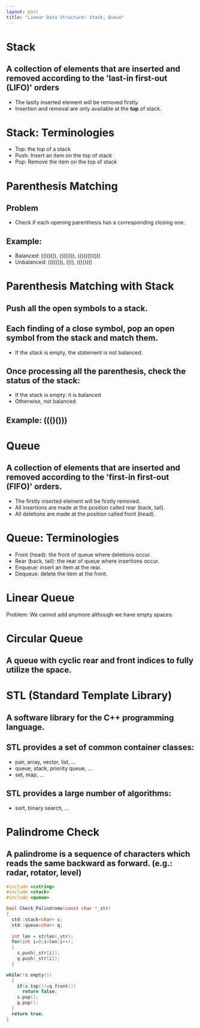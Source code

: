 ```yaml
---
layout: post
title: "Linear Data Structure: Stack, Queue"
---
```

# Stack
## A collection of elements that are inserted and removed according to the 'last-in first-out (LIFO)' orders
- The lastly inserted element will be removed firstly.
- Insertion and removal are only available at the **top** of stack.
# Stack: Terminologies
- Top: the top of a stack
- Push: Insert an item on the top of stack
- Pop: Remove the item on the top of stack
# Parenthesis Matching
## Problem
- Check if each opening parenthesis has a corresponding closing one. 
## Example:
- Balanced: (()()()), (((()))), (()((())()))
- Unbalanced: (((((()), ())), (()()(()
# Parenthesis Matching with Stack
## Push all the open symbols to a stack.
## Each finding of a close symbol, pop an open symbol from the stack and match them.
- If the stack is empty, the statement is not balanced.
## Once processing all the parenthesis, check the status of the stack: 
- If the stack is empty: it is balanced
- Otherwise, not balanced.
## Example: ((()()))

# Queue
## A collection of elements that are inserted and removed according to the 'first-in first-out (FIFO)' orders.
- The firstly inserted element will be firstly removed.
- All insertions are made at the position called rear (back, tail).
- All deletions are made at the position called front (head).
# Queue: Terminologies
- Front (head): the front of queue where deletions occur. 
- Rear (back, tail): the rear of queue where insertions occur. 
- Enqueue: insert an item at the rear.
- Dequeue: delete the item at the front.
# Linear Queue
Problem: We cannot add anymore although we have empty spaces.
# Circular Queue
## A queue with cyclic rear and front indices to fully utilize the space.
# STL (Standard Template Library)
## A software library for the C++ programming language.
## STL provides a set of common container classes:
- pair, array, vector, list, ...
- queue, stack, priority queue, ...
- set, map, ...
## STL provides a large number of algorithms:
- sort, binary search, ...
# Palindrome Check
## A palindrome is a sequence of characters which reads the same backward as forward. (e.g.: radar, rotator, level)
```c
#include <cstring>
#include <stack>
#include <queue>

bool Check_Palindrome(const char *_str)
{
  std::stack<char> s;
  std::queue<char> q;
  
  int len = strlen(_str);
  for(int i=0;i<len;i++);
  {
    s.push(_str[i]);
    q.push(_str[i]);
  }

while(!s.empty())
  {
    if(s.top()!=q.front())
      return false;
    s.pop();
    q.pop();
  }
  return true;
}
```
